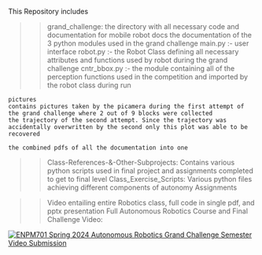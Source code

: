 This Repository includes

>> grand_challenge: the directory with all necessary code and documentation for mobile robot
	docs
	the documentation of the 3 python modules used in the grand challenge
	main.py :- user interface
	robot.py :- the Robot Class defining all necessary attributes and functions used by robot during 
	   	     the grand challenge
	cntr_bbox.py :- the module containing all of the perception functions used in the competition and
			 imported by the robot class during run

	pictures
	contains pictures taken by the picamera during the first attempt of the grand challenge where 2 out of 9 blocks were collected
	the trajectory of the second attempt. Since the trajectory was accidentally overwritten by the second only this plot was able to be recovered

	the combined pdfs of all the documentation into one

>> Class-References-&-Other-Subprojects: Contains various python scripts used in final project and assignments completed to get to final level
	Class_Exercise_Scripts: Various python files achieving different components of autonomy
	Assignments

>> Video entailing entire Robotics class, full code in single pdf, and pptx presentation
	Full Autonomous Robotics Course and Final Challenge Video:

[![ENPM701 Spring 2024 Autonomous Robotics Grand Challenge Semester Video Submission](https://img.youtube.com/vi/7_YkX7pjsPA/0.jpg)](https://www.youtube.com/watch?v=7_YkX7pjsPA)